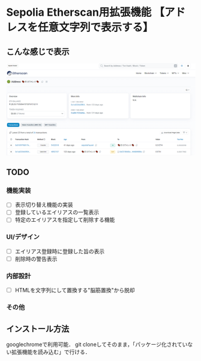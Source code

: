 # Sepolia Etherscan用拡張機能 【アドレスを任意文字列で表示する】

## こんな感じで表示

![画像](READMEIMAGE/image.png)

## TODO

### 機能実装

- [ ] 表示切り替え機能の実装
- [ ] 登録しているエイリアスの一覧表示
- [ ] 特定のエイリアスを指定して削除する機能

### UI/デザイン

- [ ] エイリアス登録時に登録した旨の表示
- [ ] 削除時の警告表示

### 内部設計

- [ ] HTMLを文字列にして置換する"脳筋置換"から脱却

### その他
  
## インストール方法

googlechromeで利用可能．
git cloneしてそのまま，「パッケージ化されていない拡張機能を読み込む」で行ける．